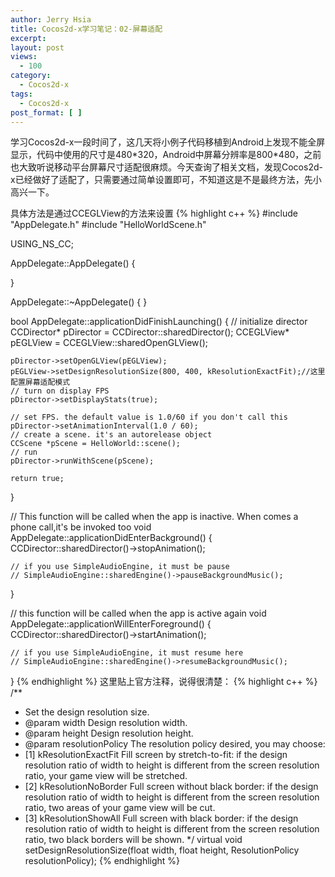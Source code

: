 ```yaml
---
author: Jerry Hsia
title: Cocos2d-x学习笔记：02-屏幕适配
excerpt:
layout: post
views:
  - 100
category:
  - Cocos2d-x
tags:
  - Cocos2d-x
post_format: [ ]
---
```

学习Cocos2d-x一段时间了，这几天将小例子代码移植到Android上发现不能全屏显示，代码中使用的尺寸是480\*320，Android中屏幕分辨率是800\*480，之前也大致听说移动平台屏幕尺寸适配很麻烦。今天查询了相关文档，发现Cocos2d-x已经做好了适配了，只需要通过简单设置即可，不知道这是不是最终方法，先小高兴一下。

具体方法是通过CCEGLView的方法来设置
{% highlight c++ %}
#include "AppDelegate.h"
#include "HelloWorldScene.h"

USING_NS_CC;

AppDelegate::AppDelegate() {

}

AppDelegate::~AppDelegate() 
{
}

bool AppDelegate::applicationDidFinishLaunching() {
    // initialize director
    CCDirector* pDirector = CCDirector::sharedDirector();
    CCEGLView* pEGLView = CCEGLView::sharedOpenGLView();

    pDirector->setOpenGLView(pEGLView);
    pEGLView->setDesignResolutionSize(800, 400, kResolutionExactFit);//这里配置屏幕适配模式
    // turn on display FPS
    pDirector->setDisplayStats(true);

    // set FPS. the default value is 1.0/60 if you don't call this
    pDirector->setAnimationInterval(1.0 / 60);
    // create a scene. it's an autorelease object
    CCScene *pScene = HelloWorld::scene();
    // run
    pDirector->runWithScene(pScene);

    return true;
}

// This function will be called when the app is inactive. When comes a phone call,it's be invoked too
void AppDelegate::applicationDidEnterBackground() {
    CCDirector::sharedDirector()->stopAnimation();

    // if you use SimpleAudioEngine, it must be pause
    // SimpleAudioEngine::sharedEngine()->pauseBackgroundMusic();
}

// this function will be called when the app is active again
void AppDelegate::applicationWillEnterForeground() {
    CCDirector::sharedDirector()->startAnimation();

    // if you use SimpleAudioEngine, it must resume here
    // SimpleAudioEngine::sharedEngine()->resumeBackgroundMusic();
}
{% endhighlight %}
这里贴上官方注释，说得很清楚：
{% highlight c++ %}
/**
 * Set the design resolution size.
 * @param width Design resolution width.
 * @param height Design resolution height.
 * @param resolutionPolicy The resolution policy desired, you may choose:
 * [1] kResolutionExactFit Fill screen by stretch-to-fit: if the design resolution ratio of width to height is different from the screen resolution ratio, your game view will be stretched.
 * [2] kResolutionNoBorder Full screen without black border: if the design resolution ratio of width to height is different from the screen resolution ratio, two areas of your game view will be cut.
 * [3] kResolutionShowAll  Full screen with black border: if the design resolution ratio of width to height is different from the screen resolution ratio, two black borders will be shown.
 */
 virtual void setDesignResolutionSize(float width, float height, ResolutionPolicy resolutionPolicy);
{% endhighlight %}
